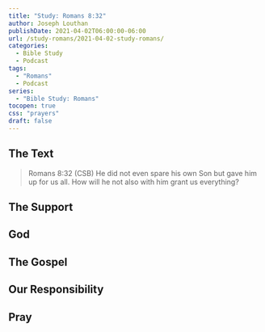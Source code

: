 ```yaml
---
title: "Study: Romans 8:32"
author: Joseph Louthan
publishDate: 2021-04-02T06:00:00-06:00
url: /study-romans/2021-04-02-study-romans/
categories:
  - Bible Study
  - Podcast
tags:
  - "Romans"
  - Podcast
series:
  - "Bible Study: Romans"
tocopen: true
css: "prayers"
draft: false
---
```

## The Text

>Romans 8:32 (CSB) He did not even spare his own Son but gave him up for us all. How will he not also with him grant us everything?

## The Support

## God

## The Gospel

## Our Responsibility

## Pray

<div style='font-variant: small-caps;'>

</div>

```text

```
